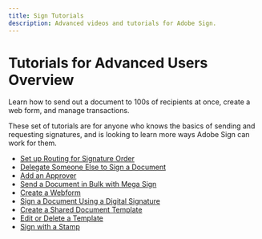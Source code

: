 ```yaml
---
title: Sign Tutorials
description: Advanced videos and tutorials for Adobe Sign.
---
```


# Tutorials for Advanced Users Overview

Learn how to send out a document to 100s of recipients at once, create a web form, and manage transactions. 

These set of tutorials are for anyone who knows the basics of sending and requesting signatures, and is looking to learn more ways Adobe Sign can work for them.

* [Set up Routing for Signature Order](sign-advanced-users/setting-up-routing.md)
* [Delegate Someone Else to Sign a Document](sign-advanced-users/delegate-signature.md)
* [Add an Approver](sign-advanced-users/add-an-approver.md)
* [Send a Document in Bulk with Mega Sign](sign-advanced-users/megasign.md)
* [Create a Webform](sign-advanced-users/webform.md)
* [Sign a Document Using a Digital Signature](sign-advanced-users/sign-with-a-digital-signature.md)
* [Create a Shared Document Template](sign-advanced-users/create-a-template.md)
* [Edit or Delete a Template](sign-advanced-users/edit-a-template.md)
* [Sign with a Stamp](sign-advanced-users/sign-with-a-stamp.md)